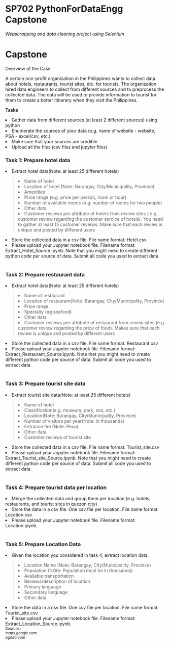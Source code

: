 # SP702 PythonForDataEngg Capstone
<i> Webscrapping and data cleaning project using Selenium </i>

<h1> <b> Capstone </b> </h1>
Overview of the Case </p>
A certain non-profit organization in the Philippines wants to collect data about hotels, restaurants, tourist sites, etc. for tourists. The organization hired data engineers to collect from different sources and to preprocess the collected data. The data will be used to provide information to tourist for them to create a better itinerary when they visit the Philippines.</p>

<b> Tasks </b>
<li> Gather data from different sources (at least 2 different sources) using python
<li> Enumerate the sources of your data (e.g. name of website - website, PSA - excel/csv, etc.)
<li> Make sure that your sources are credible
<li> Upload all the files (csv files and jupyter files)

<br>
<h3> <b> Task 1: Prepare hotel data </b> </h3>
<li> Extract hotel data(Note: at least 25 different hotels) 
<blockquote> 
<li> Name of hotel 
<li> Location of hotel (Note: Barangay, City/Municipality, Province)
<li> Amenities
<li> Price range (e.g. price per person, room or hour)
<li> Number of available rooms (e.g. number of rooms for two people)
<li> Other data
<li> Customer reviews per attribute of hotels from review sites ( e.g. customer review regarding the customer sercice of hotels). You need to gather at least 15 customer reviews. Make sure that each review is unique and posted by different users
</blockquote>
<li> Store the collected data in a csv file. File name format: Hotel.csv
<li> Please upload your Jupyter notebook file. Filename format: Extract_Hotel_Source.ipynb. Note that you might need to create different python code per source of data. Submit all code you used to extract data</li>
    

<br>
<h3> <b> Task 2: Prepare restaurant data </b> </h3>
<li> Extract hotel data(Note: at least 25 different hotels) 
<blockquote> 
<li> Name of restaurant 
<li> Location of restaurant(Note: Barangay, City/Municipality, Province)
<li> Price range
<li> Specialty (eg seafood)
<li> Other data
<li> Customer reviews per attribute of restaurant from review sites (e.g. customer review regarding the price of food). Makee sure that each review is unique and posted by different users 
</blockquote>
<li> Store the collected data in a csv file. File name format: Restaurant.csv
<li> Please upload your Jupyter notebook file. Filename format: Extract_Restaurant_Source.ipynb. Note that you might need to create different python code per source of data. Submit all code you used to extract data</li>
    

<br>
<h3> <b> Task 3: Prepare tourist site data</b> </h3>
<li> Extract tourist site data(Note: at least 25 different hotels) 
<blockquote> 
<li> Name of hotel 
<li> Classification(e.g. museum, park, zoo, etc.)
<li> Location(Note: Barangay, City/Municipality, Province)
<li> Number of visitors per year(Note: in thousands)
<li> Entrance fee (Note: Peso)
<li> Other data
<li> Customer reviews of tourist site 
</blockquote>
<li> Store the collected data in a csv file. File name format: Tourist_site.csv
<li> Please upload your Jupyter notebook file. Filename format: Extract_Tourist_site_Source.ipynb. Note that you might need to create different python code per source of data. Submit all code you used to extract data</li>
    

<br>
<h3> <b> Task 4: Prepare tourist data per location</b> </h3>
<li> Merge the collected data and group them per location (e.g. hotels, restaurants, and tourist sites in quezon city)
<li> Store the data in a csv file. One csv file per location. File name format: Location.csv
<li> Please upload your Jupyter notebook file. Filename format: Location.ipynb. </li>

<br>
<h3> <b> Task 5: Prepare Location Data</b> </h3>
<li> Given the location you considered in task 4, extract location data.
    <blockquote>
        <li> Location Name (Note: Barangay, CIty/Municipality, Province)
        <li> Population (NOte: Population must be in thousands)
        <li> Available transportation
        <li> Reviews/description of location
        <li> Primary language
        <li> Secondary language
        <li> Other data
    </blockquote>
<li> Store the data in a csv file. One csv file per location. File name format: Tourist_site.csv
<li> Please upload your Jupyter notebook file. Filename format: Extract_Location_Source.ipynb. </li>


<small>
    Sources: <br>
    <i> maps.google.com </i> <br>
    <i> agoda.com </i>
</small>
